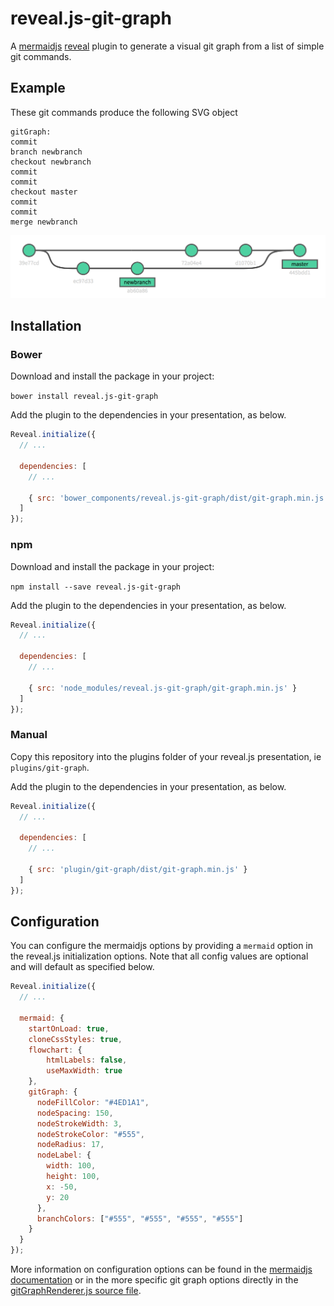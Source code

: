# reveal.js-git-graph

A [mermaidjs](https://github.com/knsv/mermaid) [reveal](https://revealjs.com/) plugin to generate a visual git graph from a list of simple git commands.


## Example

These git commands produce the following SVG object

```
gitGraph:
commit
branch newbranch
checkout newbranch
commit
commit
checkout master
commit
commit
merge newbranch
```

![Example git graph](git-graph-example.png)

## Installation

### Bower

Download and install the package in your project:

```bower install reveal.js-git-graph```

Add the plugin to the dependencies in your presentation, as below. 

```javascript
Reveal.initialize({
  // ...
  
  dependencies: [
    // ... 
    
    { src: 'bower_components/reveal.js-git-graph/dist/git-graph.min.js' }
  ]
});
```

### npm

Download and install the package in your project:

```npm install --save reveal.js-git-graph```

Add the plugin to the dependencies in your presentation, as below. 

```javascript
Reveal.initialize({
  // ...
  
  dependencies: [
    // ... 
    
    { src: 'node_modules/reveal.js-git-graph/git-graph.min.js' }
  ]
});
```

### Manual

Copy this repository into the plugins folder of your reveal.js presentation, ie ```plugins/git-graph```.

Add the plugin to the dependencies in your presentation, as below. 

```javascript
Reveal.initialize({
  // ...
  
  dependencies: [
    // ... 
    
    { src: 'plugin/git-graph/dist/git-graph.min.js' }
  ]
});
```

## Configuration

You can configure the mermaidjs options by providing a ```mermaid``` option in the reveal.js initialization options. Note that all config values are optional and will default as specified below.

```javascript
Reveal.initialize({
  // ...

  mermaid: {
    startOnLoad: true,
    cloneCssStyles: true,
    flowchart: {
        htmlLabels: false,
        useMaxWidth: true
    },
    gitGraph: {
      nodeFillColor: "#4ED1A1",
      nodeSpacing: 150,
      nodeStrokeWidth: 3,
      nodeStrokeColor: "#555",
      nodeRadius: 17,
      nodeLabel: {
        width: 100,
        height: 100,
        x: -50,
        y: 20
      },
      branchColors: ["#555", "#555", "#555", "#555"]
    }
  }
});
```

More information on configuration options can be found in the [mermaidjs documentation](https://mermaidjs.github.io/) or in the more specific git graph options directly in the [gitGraphRenderer.js source file](https://github.com/knsv/mermaid/blob/master/src/diagrams/gitGraph/gitGraphRenderer.js).